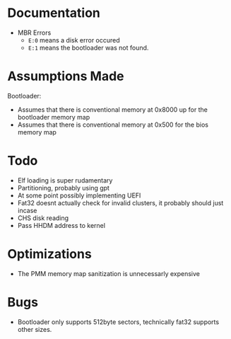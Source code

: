 # Documentation
- MBR Errors
  - `E:0` means a disk error occured
  - `E:1` means the bootloader was not found.

# Assumptions Made
Bootloader:
- Assumes that there is conventional memory at 0x8000 up for the bootloader memory map
- Assumes that there is conventional memory at 0x500 for the bios memory map

# Todo
- Elf loading is super rudamentary
- Partitioning, probably using gpt
- At some point possibly implementing UEFI
- Fat32 doesnt actually check for invalid clusters, it probably should just incase
- CHS disk reading
- Pass HHDM address to kernel

# Optimizations
- The PMM memory map sanitization is unnecessarly expensive

# Bugs
- Bootloader only supports 512byte sectors, technically fat32 supports other sizes.